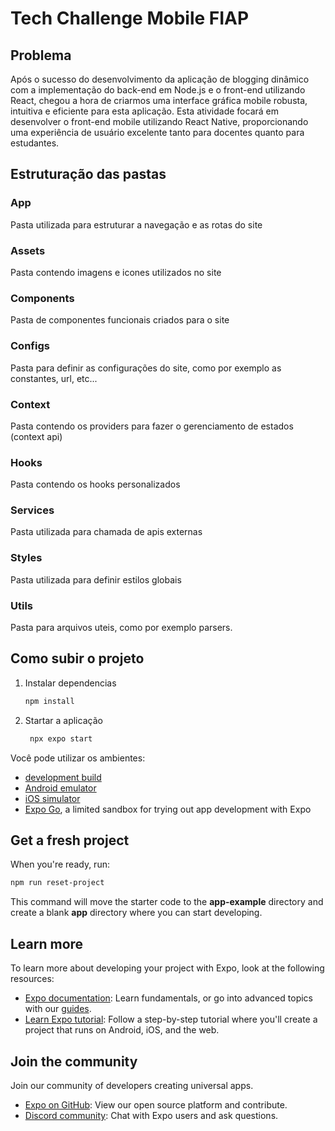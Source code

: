 # Tech Challenge Mobile FIAP

## Problema

Após o sucesso do desenvolvimento da aplicação de blogging dinâmico com a implementação do back-end em Node.js e o front-end utilizando React, chegou a hora de criarmos uma interface gráfica mobile robusta, intuitiva e eficiente para esta aplicação. Esta atividade focará em desenvolver o front-end mobile utilizando React Native, proporcionando uma experiência de usuário excelente tanto para docentes quanto para estudantes.


## Estruturação das pastas

### App
Pasta utilizada para estruturar a navegação e as rotas do site

### Assets
Pasta contendo imagens e icones utilizados no site

### Components
Pasta de componentes funcionais criados para o site

### Configs
Pasta para definir as configurações do site, como por exemplo as constantes, url, etc...

### Context
Pasta contendo os providers para fazer o gerenciamento de estados (context api)

### Hooks
Pasta contendo os hooks personalizados

### Services
Pasta utilizada para chamada de apis externas

### Styles
Pasta utilizada para definir estilos globais

### Utils
Pasta para arquivos uteis, como por exemplo parsers.


## Como subir o projeto

1. Instalar dependencias

   ```bash
   npm install
   ```

2. Startar a aplicação

   ```bash
    npx expo start
   ```

Você pode utilizar os ambientes:

- [development build](https://docs.expo.dev/develop/development-builds/introduction/)
- [Android emulator](https://docs.expo.dev/workflow/android-studio-emulator/)
- [iOS simulator](https://docs.expo.dev/workflow/ios-simulator/)
- [Expo Go](https://expo.dev/go), a limited sandbox for trying out app development with Expo


## Get a fresh project

When you're ready, run:

```bash
npm run reset-project
```

This command will move the starter code to the **app-example** directory and create a blank **app** directory where you can start developing.

## Learn more

To learn more about developing your project with Expo, look at the following resources:

- [Expo documentation](https://docs.expo.dev/): Learn fundamentals, or go into advanced topics with our [guides](https://docs.expo.dev/guides).
- [Learn Expo tutorial](https://docs.expo.dev/tutorial/introduction/): Follow a step-by-step tutorial where you'll create a project that runs on Android, iOS, and the web.

## Join the community

Join our community of developers creating universal apps.

- [Expo on GitHub](https://github.com/expo/expo): View our open source platform and contribute.
- [Discord community](https://chat.expo.dev): Chat with Expo users and ask questions.
